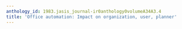 ```yaml
---
anthology_id: 1983.jasis_journal-ir0anthology0volumeA34A3.4
title: 'Office automation: Impact on organization, user, planner'
---
```

